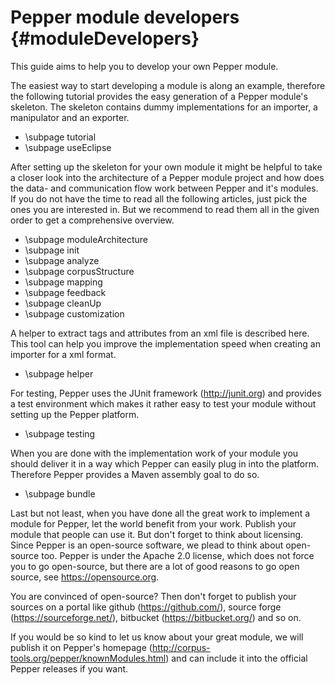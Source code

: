 Pepper module developers {#moduleDevelopers}
============================

This guide aims to help you to develop your own Pepper module.

The easiest way to start developing a module is along an example, therefore the following tutorial provides the easy generation of a Pepper module's skeleton. The skeleton contains dummy implementations for an importer, a manipulator and an exporter.  

* \subpage tutorial
* \subpage useEclipse

After setting up the skeleton for your own module it might be helpful to take a closer look into the architecture of a Pepper module project and how does the data- and communication flow work between Pepper and it's modules. If you do not have the time to read all the following articles, just pick the ones you are interested in. But we recommend to read them all in the given order to get a comprehensive overview. 

* \subpage moduleArchitecture
* \subpage init
* \subpage analyze
* \subpage corpusStructure
* \subpage mapping
* \subpage feedback
* \subpage cleanUp
* \subpage customization

A helper to extract tags and attributes from an xml file is described here. This tool can help you improve the implementation speed when creating an importer for a  xml format. 

* \subpage helper

For testing, Pepper uses the JUnit framework (http://junit.org) and provides a test environment which makes it rather easy to test your module without setting up the Pepper platform.

* \subpage testing

When you are done with the implementation work of your module you should deliver it in a way which Pepper can easily plug in into the platform. Therefore Pepper provides a Maven assembly goal to do so.  

* \subpage bundle

Last but not least, when you have done all the great work to implement a module for Pepper, let the world benefit from your work. Publish your module that people can use it. But don't forget to think about licensing. Since Pepper is an open-source software, we plead to think about open-source too. Pepper is under the Apache 2.0 license, which does not force you to go open-source, but there are a lot of good reasons to go open source, see https://opensource.org.
 
You are convinced of open-source? Then don't forget to publish your sources on a portal like github (https://github.com/), source forge (https://sourceforge.net/), bitbucket (https://bitbucket.org/) and so on.

If you would be so kind to let us know about your great module, we will publish it on Pepper's homepage (http://corpus-tools.org/pepper/knownModules.html) and can include it into the official Pepper releases if you want.
